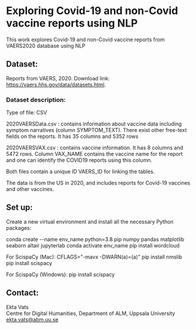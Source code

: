 # Exploring Covid-19 and non-Covid vaccine reports using NLP
This work explores Covid-19 and non-Covid vaccine reports from VAERS2020 database using NLP

## Dataset: <br>
Reports from VAERS, 2020. Download link: https://vaers.hhs.gov/data/datasets.html.

### Dataset description:

Type of file: CSV

2020VAERSData.csv : contains information about vaccine data including symptom narratives (column SYMPTOM_TEXT). There exist other free-text fields on the reports. It has 35 columns and 5352 rows

2020VAERSVAX.csv : contains vaccine information. It has 8 columns and 5472 rows. Column VAX_NAME contains the vaccine name for the report and one can identify the COVID19 reports using this column.

Both files contain a unique ID VAERS_ID for linking the tables.

The data is from the US in 2020, and includes reports for Covid-19 vaccines and other vaccines.

## Set up:<br>

Create a new virtual environment and install all the necessary Python packages: 

conda create --name env_name python=3.8 pip numpy pandas matplotlib seaborn altair jupyterlab 
conda activate env_name 
pip install wordcloud

For ScispaCy (Mac): 
CFLAGS="-mavx -DWARN(a)=(a)" pip install nmslib  pip install scispacy

For ScispaCy (Windows):  pip install scispacy

## Contact: <br>

Ekta Vats <br>
Centre for Digital Humanities, Department of ALM, Uppsala University <br>
ekta.vats@abm.uu.se <br>
